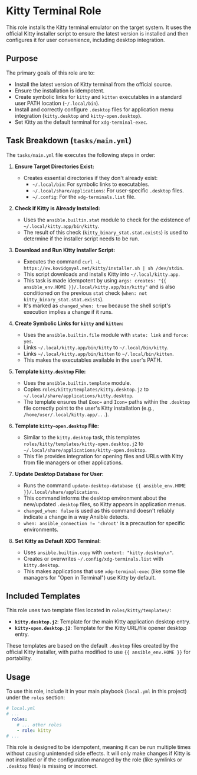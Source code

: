 # Kitty Terminal Role

This role installs the Kitty terminal emulator on the target system. It uses the official Kitty installer script to ensure the latest version is installed and then configures it for user convenience, including desktop integration.

## Purpose

The primary goals of this role are to:
* Install the latest version of Kitty terminal from the official source.
* Ensure the installation is idempotent.
* Create symbolic links for `kitty` and `kitten` executables in a standard user PATH location (`~/.local/bin`).
* Install and correctly configure `.desktop` files for application menu integration (`kitty.desktop` and `kitty-open.desktop`).
* Set Kitty as the default terminal for `xdg-terminal-exec`.

## Task Breakdown (`tasks/main.yml`)

The `tasks/main.yml` file executes the following steps in order:

1.  **Ensure Target Directories Exist:**
    * Creates essential directories if they don't already exist:
        * `~/.local/bin`: For symbolic links to executables.
        * `~/.local/share/applications`: For user-specific `.desktop` files.
        * `~/.config`: For the `xdg-terminals.list` file.

2.  **Check if Kitty is Already Installed:**
    * Uses the `ansible.builtin.stat` module to check for the existence of `~/.local/kitty.app/bin/kitty`.
    * The result of this check (`kitty_binary_stat.stat.exists`) is used to determine if the installer script needs to be run.

3.  **Download and Run Kitty Installer Script:**
    * Executes the command `curl -L https://sw.kovidgoyal.net/kitty/installer.sh | sh /dev/stdin`.
    * This script downloads and installs Kitty into `~/.local/kitty.app`.
    * This task is made idempotent by using `args: creates: "{{ ansible_env.HOME }}/.local/kitty.app/bin/kitty"` and is also conditioned on the previous `stat` check (`when: not kitty_binary_stat.stat.exists`).
    * It's marked as `changed_when: true` because the shell script's execution implies a change if it runs.

4.  **Create Symbolic Links for `kitty` and `kitten`:**
    * Uses the `ansible.builtin.file` module with `state: link` and `force: yes`.
    * Links `~/.local/kitty.app/bin/kitty` to `~/.local/bin/kitty`.
    * Links `~/.local/kitty.app/bin/kitten` to `~/.local/bin/kitten`.
    * This makes the executables available in the user's PATH.

5.  **Template `kitty.desktop` File:**
    * Uses the `ansible.builtin.template` module.
    * Copies `roles/kitty/templates/kitty.desktop.j2` to `~/.local/share/applications/kitty.desktop`.
    * The template ensures that `Exec=` and `Icon=` paths within the `.desktop` file correctly point to the user's Kitty installation (e.g., `/home/user/.local/kitty.app/...`).

6.  **Template `kitty-open.desktop` File:**
    * Similar to the `kitty.desktop` task, this templates `roles/kitty/templates/kitty-open.desktop.j2` to `~/.local/share/applications/kitty-open.desktop`.
    * This file provides integration for opening files and URLs with Kitty from file managers or other applications.

7.  **Update Desktop Database for User:**
    * Runs the command `update-desktop-database {{ ansible_env.HOME }}/.local/share/applications`.
    * This command informs the desktop environment about the new/updated `.desktop` files, so Kitty appears in application menus.
    * `changed_when: false` is used as this command doesn't reliably indicate a change in a way Ansible detects.
    * `when: ansible_connection != 'chroot'` is a precaution for specific environments.

8.  **Set Kitty as Default XDG Terminal:**
    * Uses `ansible.builtin.copy` with `content: "kitty.desktop\n"`.
    * Creates or overwrites `~/.config/xdg-terminals.list` with `kitty.desktop`.
    * This makes applications that use `xdg-terminal-exec` (like some file managers for "Open in Terminal") use Kitty by default.

## Included Templates

This role uses two template files located in `roles/kitty/templates/`:

* **`kitty.desktop.j2`**: Template for the main Kitty application desktop entry.
* **`kitty-open.desktop.j2`**: Template for the Kitty URL/file opener desktop entry.

These templates are based on the default `.desktop` files created by the official Kitty installer, with paths modified to use `{{ ansible_env.HOME }}` for portability.

## Usage

To use this role, include it in your main playbook (`local.yml` in this project) under the `roles` section:

```yaml
# local.yml
# ...
  roles:
    # ... other roles
    - role: kitty
# ...
```

This role is designed to be idempotent, meaning it can be run multiple times without causing unintended side effects. It will only make changes if Kitty is not installed or if the configuration managed by the role (like symlinks or `.desktop` files) is missing or incorrect.
